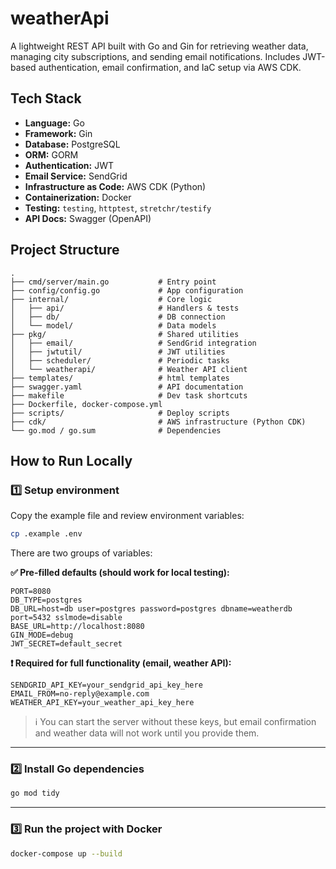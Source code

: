 # weatherApi

A lightweight REST API built with Go and Gin for retrieving weather data, managing city subscriptions, and sending email notifications. Includes JWT-based authentication, email confirmation, and IaC setup via AWS CDK.

## Tech Stack

* **Language:** Go
* **Framework:** Gin
* **Database:** PostgreSQL
* **ORM:** GORM
* **Authentication:** JWT
* **Email Service:** SendGrid
* **Infrastructure as Code:** AWS CDK (Python)
* **Containerization:** Docker
* **Testing:** `testing`, `httptest`, `stretchr/testify`
* **API Docs:** Swagger (OpenAPI)

## Project Structure

```
.
├── cmd/server/main.go           # Entry point
├── config/config.go             # App configuration
├── internal/                    # Core logic
│   ├── api/                     # Handlers & tests
│   ├── db/                      # DB connection
│   └── model/                   # Data models
├── pkg/                         # Shared utilities
│   ├── email/                   # SendGrid integration
│   ├── jwtutil/                 # JWT utilities
│   ├── scheduler/               # Periodic tasks
│   └── weatherapi/              # Weather API client
├── templates/                   # html templates
├── swagger.yaml                 # API documentation
├── makefile                     # Dev task shortcuts
├── Dockerfile, docker-compose.yml
├── scripts/                     # Deploy scripts
├── cdk/                         # AWS infrastructure (Python CDK)
└── go.mod / go.sum              # Dependencies
```

## How to Run Locally

### 1️⃣ Setup environment

Copy the example file and review environment variables:

```bash
cp .example .env
```

There are two groups of variables:

**✅ Pre-filled defaults (should work for local testing):**

```env
PORT=8080  
DB_TYPE=postgres  
DB_URL=host=db user=postgres password=postgres dbname=weatherdb port=5432 sslmode=disable  
BASE_URL=http://localhost:8080  
GIN_MODE=debug  
JWT_SECRET=default_secret  
```

**❗ Required for full functionality (email, weather API):**

```env
SENDGRID_API_KEY=your_sendgrid_api_key_here  
EMAIL_FROM=no-reply@example.com  
WEATHER_API_KEY=your_weather_api_key_here  
```

> ℹ️ You can start the server without these keys, but email confirmation and weather data will not work until you provide them.

---

### 2️⃣ Install Go dependencies

```bash
go mod tidy
```

---

### 3️⃣ Run the project with Docker

```bash
docker-compose up --build
```

